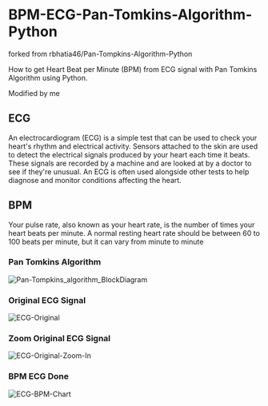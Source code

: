 # BPM-ECG-Pan-Tomkins-Algorithm-Python

forked from rbhatia46/Pan-Tompkins-Algorithm-Python

How to get Heart Beat per Minute (BPM) from ECG signal with Pan Tomkins Algorithm using Python. 

Modified by me

## ECG
An electrocardiogram (ECG) is a simple test that can be used to check your heart's rhythm and electrical activity.
Sensors attached to the skin are used to detect the electrical signals produced by your heart each time it beats.
These signals are recorded by a machine and are looked at by a doctor to see if they're unusual.
An ECG is often used alongside other tests to help diagnose and monitor conditions affecting the heart.

## BPM
Your pulse rate, also known as your heart rate, is the number of times your heart beats per minute. 
A normal resting heart rate should be between 60 to 100 beats per minute, but it can vary from minute to minute

### Pan Tomkins Algorithm
![Pan-Tompkins_algorithm_BlockDiagram](https://user-images.githubusercontent.com/104829519/191656746-3438e6e3-1fc6-49cc-b903-7b8f7f12e86b.png)
### Original ECG Signal
![ECG-Original](https://user-images.githubusercontent.com/104829519/191658958-e81b841d-db00-42c4-8cc6-0276427f28d5.png)
### Zoom Original ECG Signal
![ECG-Original-Zoom-In](https://user-images.githubusercontent.com/104829519/191659040-7d373ef8-e238-4de2-8c60-dcbf37538faa.png)
### BPM ECG Done
![ECG-BPM-Chart](https://user-images.githubusercontent.com/104829519/191653430-65965f75-d576-4874-8af3-6bdb4bd229c2.png)
